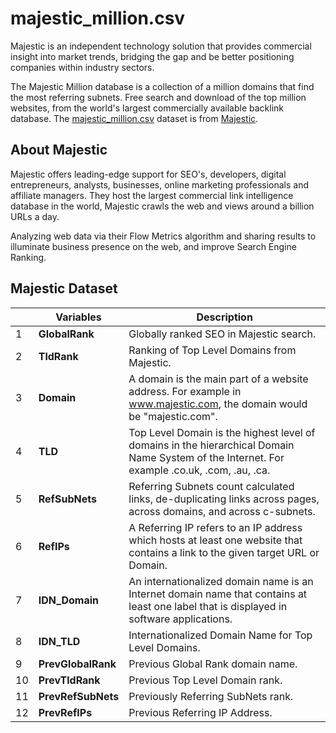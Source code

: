 # majestic_million.csv

Majestic is an independent technology solution that provides commercial insight into market trends, bridging the gap and be better positioning companies within industry sectors. 

The Majestic Million database is a collection of a million domains that find the most referring subnets. Free search and download of the top million websites, from the world's largest commercially available backlink database. The [majestic_million.csv](https://downloads.majestic.com/majestic_million.csv) dataset is from [Majestic](https://majestic.com/).

## About Majestic

Majestic offers leading-edge support for SEO's, developers, digital entrepreneurs, analysts, businesses, online marketing professionals and affiliate managers. They host the largest commercial link intelligence database in the world, Majestic crawls the web and views around a billion URLs a day. 

Analyzing web data via their Flow Metrics algorithm and sharing results to illuminate business presence on the web, and improve Search Engine Ranking.


## Majestic Dataset

|     | Variables | Description |
| --- | ----------- | ----------- |
|   1 | **GlobalRank**   | Globally ranked SEO in Majestic search. |
|   2 | **TldRank**        | Ranking of Top Level Domains from Majestic. |
|   3 | **Domain**    | A domain is the main part of a website address. For example in www.majestic.com, the domain would be "majestic.com".  |
|   4 | **TLD**  | Top Level Domain is the highest level of domains in the hierarchical Domain Name System of the Internet. For example .co.uk, .com, .au, .ca. |
|   5 | **RefSubNets** | Referring Subnets count calculated links, de-duplicating links across pages, across domains, and across c-subnets. |
|   6 | **RefIPs**  | A Referring IP refers to an IP address which hosts at least one website that contains a link to the given target URL or Domain. |
|   7 | **IDN_Domain**     | An internationalized domain name is an Internet domain name that contains at least one label that is displayed in software applications. |
|   8 | **IDN_TLD**  | Internationalized Domain Name for Top Level Domains. |
|   9 | **PrevGlobalRank** | Previous Global Rank domain name. |
|  10 | **PrevTldRank** | Previous Top Level Domain rank. |
|  11 | **PrevRefSubNets** | Previously Referring SubNets rank. |
|  12 | **PrevRefIPs** | Previous Referring IP Address. |
